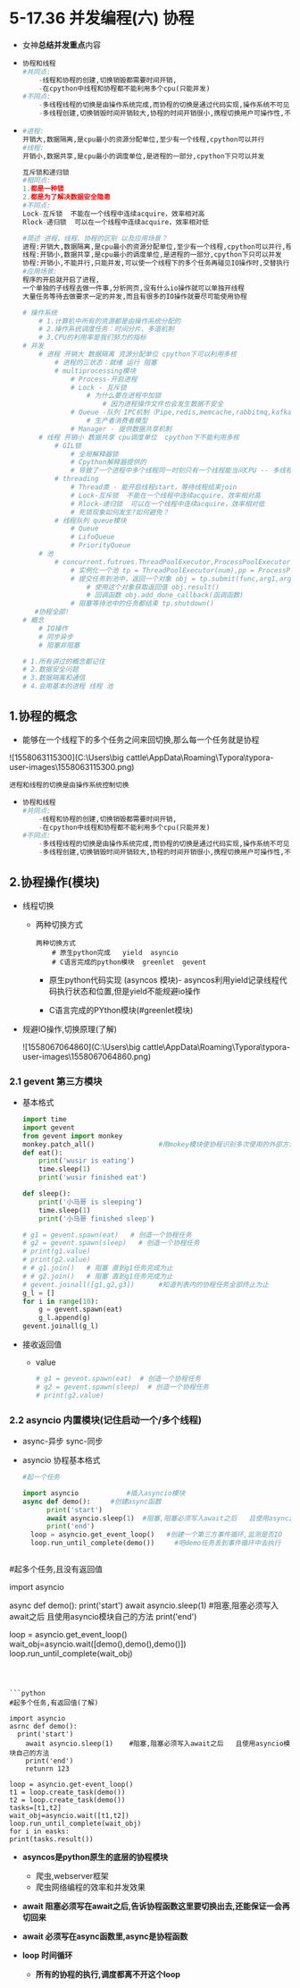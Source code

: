 # 5-17.36 并发编程(六) 协程

- 女神**总结并发重点**内容

- ```python
  协程和线程
  #共同点:
      -线程和协程的创建,切换销毁都需要时间开销,
      -在cpython中线程和协程都不能利用多个cpu(只能并发)
  #不同点:
      -多线程线程的切换是由操作系统完成,而协程的切换是通过代码实现,操作系统不可见
      -多线程创建,切换销毁时间开销较大,协程的时间开销很小,携程切换用户可操作性,不会增加操作系统压力
  ```

- ```python
  #进程:
  开销大,数据隔离,是cpu最小的资源分配单位,至少有一个线程,cpython可以并行
  #线程:
  开销小,数据共享,是cpu最小的调度单位,是进程的一部分,cpython下只可以并发
  ```
  
  ```python
  互斥锁和递归锁
  #相同点:
  1.都是一种锁
  2.都是为了解决数据安全隐患
  #不同点:
  Lock-互斥锁  不能在一个线程中连续acquire，效率相对高
  Rlock-递归锁  可以在一个线程中连续acquire，效率相对低
  ```
  
  ```python
  #简述 进程、线程、协程的区别 以及应用场景？
  进程:开销大,数据隔离,是cpu最小的资源分配单位,至少有一个线程,cpython可以并行,程序开启时就开启了一个进程
  线程:开销小,数据共享,是cpu最小的调度单位,是进程的一部分,cpython下只可以并发
  协程:开销小,不能并行,只能并发,可以使一个线程下的多个任务再碰见IO操作时,交替执行,提高效率
  #应用场景:
  程序的开启就开启了进程,
  一个单独的子线程去做一件事,分析网页,没有什么io操作就可以单独开线程
  大量任务等待去做要求一定的并发,而且有很多的IO操作就要尽可能使用协程
  ```
  
  
  
  ```python
  # 操作系统
      # 1.计算机中所有的资源都是由操作系统分配的
      # 2.操作系统调度任务：时间分片、多道机制
      # 3.CPU的利用率是我们努力的指标
  # 并发
      # 进程 开销大 数据隔离 资源分配单位 cpython下可以利用多核
          # 进程的三状态：就绪 运行 阻塞
          # multiprocessing模块
              # Process-开启进程
              # Lock - 互斥锁
                  # 为什么要在进程中加锁
                      # 因为进程操作文件也会发生数据不安全
              # Queue -队列 IPC机制（Pipe,redis,memcache,rabbitmq,kafka）
                  # 生产者消费者模型
              # Manager - 提供数据共享机制
      # 线程 开销小 数据共享 cpu调度单位  cpython下不能利用多核
          # GIL锁
              # 全局解释器锁
              # Cpython解释器提供的
              # 导致了一个进程中多个线程同一时刻只有一个线程能当问CPU -- 多线程不能利用多核
          # threading
              # Thread类 - 能开启线程start，等待线程结束join
              # Lock-互斥锁  不能在一个线程中连续acquire，效率相对高
              # Rlock-递归锁  可以在一个线程中连续acquire，效率相对低
              # 死锁现象如何发生?如何避免？
          # 线程队列 queue模块
              # Queue
              # LifoQueue
              # PriorityQueue
      # 池
          # concurrent.futrues.ThreadPoolExecutor,ProcessPoolExecutor
              # 实例化一个池 tp = ThreadPoolExecutor(num),pp = ProcessPoolExecutor(num)
              # 提交任务到池中，返回一个对象 obj = tp.submit(func,arg1,arg2...)
                  # 使用这个对象获取返回值 obj.result()
                  # 回调函数 obj.add_done_callback(函调函数)
              # 阻塞等待池中的任务都结束 tp.shutdown()
     #协程全部!
  # 概念
      # IO操作
      # 同步异步
      # 阻塞非阻塞
  
  # 1.所有讲过的概念都记住
  # 2.数据安全问题
  # 3.数据隔离和通信
  # 4.会用基本的进程 线程 池
  ```

## 1.协程的概念

- 能够在一个线程下的多个任务之间来回切换,那么每一个任务就是协程

![1558063115300](C:\Users\big cattle\AppData\Roaming\Typora\typora-user-images\1558063115300.png)

```进程和线程的切换是由操作系统控制切换```

- ```python
  协程和线程
  #共同点:
      -线程和协程的创建,切换销毁都需要时间开销,
      -在cpython中线程和协程都不能利用多个cpu(只能并发)
  #不同点:
      -多线程线程的切换是由操作系统完成,而协程的切换是通过代码实现,操作系统不可见
      -多线程创建,切换销毁时间开销较大,协程的时间开销很小,携程切换用户可操作性,不会增加操作系统压力
  ```

## 2.协程操作(模块)

- 线程切换
  - 两种切换方式

    ```
    两种切换方式
        # 原生python完成   yield  asyncio
        # C语言完成的python模块  greenlet  gevent
    ```

    - 原生python代码实现     (asyncos 模块)- asyncos利用yield记录线程代码执行状态和位置,但是yield不能规避io操作

    - C语言完成的PYthon模块(#greenlet模块)

- 规避IO操作,切换原理(了解)

  ![1558067064860](C:\Users\big cattle\AppData\Roaming\Typora\typora-user-images\1558067064860.png)

  

### 2.1 gevent 第三方模块

- 基本格式

  ```python
  import time
  import gevent
  from gevent import monkey			
  monkey.patch_all()				#用mokey模块使协程识别多次使用的外部方法,比如time.time()
  def eat():
      print('wusir is eating')
      time.sleep(1)
      print('wusir finished eat')
  
  def sleep():
      print('小马哥 is sleeping')
      time.sleep(1)
      print('小马哥 finished sleep')
  
  # g1 = gevent.spawn(eat)   # 创造一个协程任务
  # g2 = gevent.spawn(sleep)   # 创造一个协程任务
  # print(g1.value)
  # print(g2.value)
  # # g1.join()   # 阻塞 直到g1任务完成为止
  # # g2.join()   # 阻塞 直到g1任务完成为止
  # gevent.joinall([g1,g2,g3])		#知道列表内的协程任务全部终止为止
  g_l = []
  for i in range(10):
      g = gevent.spawn(eat)
      g_l.append(g)
  gevent.joinall(g_l)
  ```

- 接收返回值

  - value

    ```python
    # g1 = gevent.spawn(eat)  # 创造一个协程任务
    # g2 = gevent.spawn(sleep)  # 创造一个协程任务 
    # print(g2.value)
    ```

### 2.2 asyncio 内置模块(记住启动一个/多个线程)

- async-异步  sync-同步

- asyncio 协程基本格式

  ```python
  #起一个任务
  
  import asyncio			#插入asyncio模块
  async def demo():		#创建async函数
        print('start')
        await asyncio.sleep(1)	#阻塞,阻塞必须写入await之后	且使用asyncio模块自己的方法
        print('end')
    loop = asyncio.get_event_loop()   #创建一个第三方事件循环,监测是否IO
    loop.run_until_complete(demo())		#吧demo任务丢到事件循环中去执行
  ```


  ```python
#起多个任务,且没有返回值

import asyncio
  
async def demo():
    print('start')
    await asyncio.sleep(1)	#阻塞,阻塞必须写入await之后	且使用asyncio模块自己的方法
    print('end')

loop = asyncio.get_event_loop()
wait_obj=asyncio.wait([demo(),demo(),demo()])
loop.run_until_complete(wait_obj)
  ```



  ```python
  #起多个任务,有返回值(了解)
  
  import asyncio 
  asrnc def demo():
  	print('start')
      await asyncio.sleep(1)	#阻塞,阻塞必须写入await之后	且使用asyncio模块自己的方法
      print('end')
      retunrn 123
  
  loop = asyncio.get-event_loop()
  t1 = loop.create_task(demo())
  t2 = loop.create_task(demo())
  tasks=[t1,t2]
  wait_obj=asyncio.wait([t1,t2])
  loop.run_until_complete(wait_obj)
  for i in easks:
  print(tasks.result())
  ```

  

- **asyncos是python原生的底层的协程模块**
  - 爬虫,webserver框架
  - 爬虫网络编程的效率和并发效果

- **await 阻塞必须写在await之后,告诉协程函数这里要切换出去,还能保证一会再切回来**
- **await 必须写在async函数里,async是协程函数**
  
- **loop 时间循环**

  - **所有的协程的执行,调度都离不开这个loop**